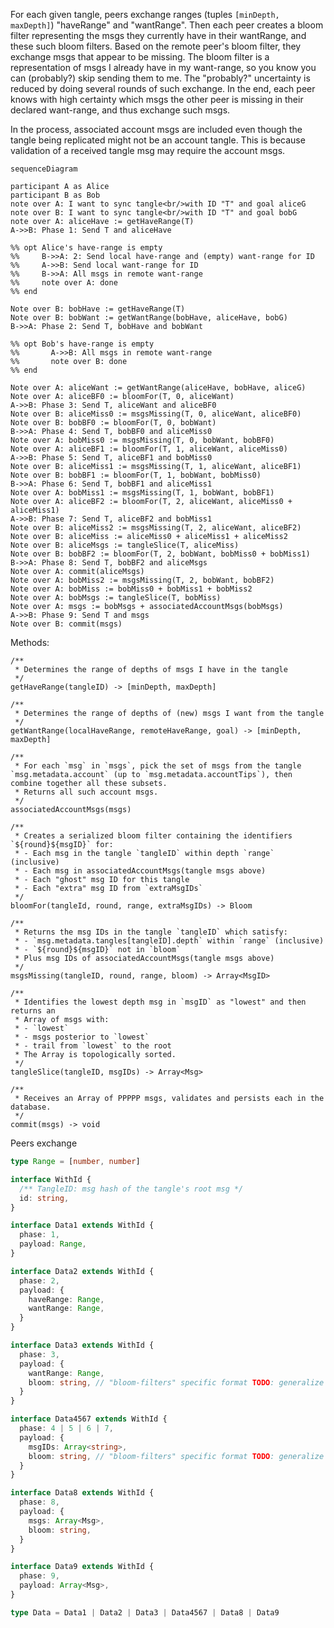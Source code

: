 For each given tangle, peers exchange ranges (tuples `[minDepth, maxDepth]`)
"haveRange" and "wantRange". Then each peer creates a bloom filter representing
the msgs they currently have in their wantRange, and these such bloom filters.
Based on the remote peer's bloom filter, they exchange msgs that appear to be
missing. The bloom filter is a representation of msgs I already have in my want-range,
so you know you can (probably?) skip sending them to me. The "probably?" uncertainty is reduced by doing several rounds of such exchange. In the end, each peer knows with high certainty which msgs the other peer is missing in their declared want-range, and thus exchange such msgs.

In the process, associated account msgs are included even though the tangle being replicated might not be an account tangle. This is because validation of a received tangle msg may require the account msgs.


```mermaid
sequenceDiagram

participant A as Alice
participant B as Bob
note over A: I want to sync tangle<br/>with ID "T" and goal aliceG
note over B: I want to sync tangle<br/>with ID "T" and goal bobG
note over A: aliceHave := getHaveRange(T)
A->>B: Phase 1: Send T and aliceHave

%% opt Alice's have-range is empty
%%     B->>A: 2: Send local have-range and (empty) want-range for ID
%%     A->>B: Send local want-range for ID
%%     B->>A: All msgs in remote want-range
%%     note over A: done
%% end

Note over B: bobHave := getHaveRange(T)
Note over B: bobWant := getWantRange(bobHave, aliceHave, bobG)
B->>A: Phase 2: Send T, bobHave and bobWant

%% opt Bob's have-range is empty
%%       A->>B: All msgs in remote want-range
%%       note over B: done
%% end

Note over A: aliceWant := getWantRange(aliceHave, bobHave, aliceG)
Note over A: aliceBF0 := bloomFor(T, 0, aliceWant)
A->>B: Phase 3: Send T, aliceWant and aliceBF0
Note over B: aliceMiss0 := msgsMissing(T, 0, aliceWant, aliceBF0)
Note over B: bobBF0 := bloomFor(T, 0, bobWant)
B->>A: Phase 4: Send T, bobBF0 and aliceMiss0
Note over A: bobMiss0 := msgsMissing(T, 0, bobWant, bobBF0)
Note over A: aliceBF1 := bloomFor(T, 1, aliceWant, aliceMiss0)
A->>B: Phase 5: Send T, aliceBF1 and bobMiss0
Note over B: aliceMiss1 := msgsMissing(T, 1, aliceWant, aliceBF1)
Note over B: bobBF1 := bloomFor(T, 1, bobWant, bobMiss0)
B->>A: Phase 6: Send T, bobBF1 and aliceMiss1
Note over A: bobMiss1 := msgsMissing(T, 1, bobWant, bobBF1)
Note over A: aliceBF2 := bloomFor(T, 2, aliceWant, aliceMiss0 + aliceMiss1)
A->>B: Phase 7: Send T, aliceBF2 and bobMiss1
Note over B: aliceMiss2 := msgsMissing(T, 2, aliceWant, aliceBF2)
Note over B: aliceMiss := aliceMiss0 + aliceMiss1 + aliceMiss2
Note over B: aliceMsgs := tangleSlice(T, aliceMiss)
Note over B: bobBF2 := bloomFor(T, 2, bobWant, bobMiss0 + bobMiss1)
B->>A: Phase 8: Send T, bobBF2 and aliceMsgs
Note over A: commit(aliceMsgs)
Note over A: bobMiss2 := msgsMissing(T, 2, bobWant, bobBF2)
Note over A: bobMiss := bobMiss0 + bobMiss1 + bobMiss2
Note over A: bobMsgs := tangleSlice(T, bobMiss)
Note over A: msgs := bobMsgs + associatedAccountMsgs(bobMsgs)
A->>B: Phase 9: Send T and msgs
Note over B: commit(msgs)
```

Methods:

```
/**
 * Determines the range of depths of msgs I have in the tangle
 */
getHaveRange(tangleID) -> [minDepth, maxDepth]
```

```
/**
 * Determines the range of depths of (new) msgs I want from the tangle
 */
getWantRange(localHaveRange, remoteHaveRange, goal) -> [minDepth, maxDepth]
```

```
/**
 * For each `msg` in `msgs`, pick the set of msgs from the tangle `msg.metadata.account` (up to `msg.metadata.accountTips`), then combine together all these subsets.
 * Returns all such account msgs.
 */
associatedAccountMsgs(msgs)
```

```
/**
 * Creates a serialized bloom filter containing the identifiers `${round}${msgID}` for:
 * - Each msg in the tangle `tangleID` within depth `range` (inclusive)
 * - Each msg in associatedAccountMsgs(tangle msgs above)
 * - Each "ghost" msg ID for this tangle
 * - Each "extra" msg ID from `extraMsgIDs`
 */
bloomFor(tangleId, round, range, extraMsgIDs) -> Bloom
```

```
/**
 * Returns the msg IDs in the tangle `tangleID` which satisfy:
 * - `msg.metadata.tangles[tangleID].depth` within `range` (inclusive)
 * - `${round}${msgID}` not in `bloom`
 * Plus msg IDs of associatedAccountMsgs(tangle msgs above)
 */
msgsMissing(tangleID, round, range, bloom) -> Array<MsgID>
```

```
/**
 * Identifies the lowest depth msg in `msgID` as "lowest" and then returns an
 * Array of msgs with:
 * - `lowest`
 * - msgs posterior to `lowest`
 * - trail from `lowest` to the root
 * The Array is topologically sorted.
 */
tangleSlice(tangleID, msgIDs) -> Array<Msg>
```

```
/**
 * Receives an Array of PPPPP msgs, validates and persists each in the database.
 */
commit(msgs) -> void
```

Peers exchange

```typescript
type Range = [number, number]

interface WithId {
  /** TangleID: msg hash of the tangle's root msg */
  id: string,
}

interface Data1 extends WithId {
  phase: 1,
  payload: Range,
}

interface Data2 extends WithId {
  phase: 2,
  payload: {
    haveRange: Range,
    wantRange: Range,
  }
}

interface Data3 extends WithId {
  phase: 3,
  payload: {
    wantRange: Range,
    bloom: string, // "bloom-filters" specific format TODO: generalize
  }
}

interface Data4567 extends WithId {
  phase: 4 | 5 | 6 | 7,
  payload: {
    msgIDs: Array<string>,
    bloom: string, // "bloom-filters" specific format TODO: generalize
  }
}

interface Data8 extends WithId {
  phase: 8,
  payload: {
    msgs: Array<Msg>,
    bloom: string,
  }
}

interface Data9 extends WithId {
  phase: 9,
  payload: Array<Msg>,
}

type Data = Data1 | Data2 | Data3 | Data4567 | Data8 | Data9
```